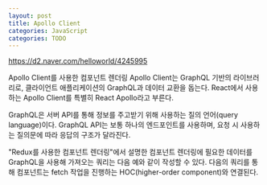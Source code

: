 ```yaml
---
layout: post
title: Apollo Client
categories: JavaScript
categories: TODO
---
```



https://d2.naver.com/helloworld/4245995


Apollo Client를 사용한 컴포넌트 렌더링
Apollo Client는 GraphQL 기반의 라이브러리로, 클라이언트 애플리케이션의 GraphQL과 데이터 교환을 돕는다. React에서 사용하는 Apollo Client를 특별히 React Apollo라고 부른다.

GraphQL은 서버 API를 통해 정보를 주고받기 위해 사용하는 질의 언어(query language)이다. GraphQL API는 보통 하나의 엔드포인트를 사용하며, 요청 시 사용하는 질의문에 따라 응답의 구조가 달라진다.

"Redux를 사용한 컴포넌트 렌더링"에서 설명한 <Card/> 컴포넌트 렌더링에 필요한 데이터를 GraphQL을 사용해 가져오는 쿼리는 다음 예와 같이 작성할 수 있다. 다음의 쿼리를 통해 <CardDetail/> 컴포넌트는 fetch 작업을 진행하는 HOC(higher-order component)와 연결된다.